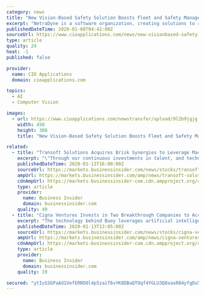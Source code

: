 ```yaml
---
category: news
title: "New Vision-Based Safety Solution Boosts Fleet and Safety Management"
excerpt: "NetraDyne is a software organization, creating solutions to real world problems using computer vision and deep learning technologies. The company leverages global technology centers to push the boundaries of intelligent connectivity. NetraDyne's exceptional team of scientists are developing essential intellectual property in the fields of edge ..."
publishedDateTime: 2020-01-08T04:42:00Z
sourceUrl: https://www.cioapplications.com/news/new-visionbased-safety-solution-boosts-fleet-and-safety-management-nid-5529.html
type: article
quality: 24
heat: -1
published: false

provider:
  name: CIO Applications
  domain: cioapplications.com

topics:
  - AI
  - Computer Vision

images:
  - url: https://www.cioapplications.com/newstransfer/upload/9l2b9jgjg.jpg
    width: 450
    height: 308
    title: "New Vision-Based Safety Solution Boosts Fleet and Safety Management"

related:
  - title: "Transoft Solutions Acquires Brisk Synergies to Leverage Machine Learning and Vision Analytics for Safer Cities"
    excerpt: "\"Through our continuous investments in talent, and technology and innovation, we can help engineers, city planners, and transportation departments design and plan safer cities driven by machine learning and video analytics.\" \"We are delighted to welcome Brisk's employees into the Transoft family. A special warm welcome to Charles Chung ..."
    publishedDateTime: 2020-01-13T16:00:00Z
    sourceUrl: https://markets.businessinsider.com/news/stocks/transoft-solutions-acquires-brisk-synergies-to-leverage-machine-learning-and-vision-analytics-for-safer-cities-1028813392
    ampUrl: https://markets.businessinsider.com/amp/news/transoft-solutions-acquires-brisk-synergies-to-leverage-machine-learning-and-vision-analytics-for-safer-cities-1028813392
    cdnAmpUrl: https://markets-businessinsider-com.cdn.ampproject.org/c/s/markets.businessinsider.com/amp/news/transoft-solutions-acquires-brisk-synergies-to-leverage-machine-learning-and-vision-analytics-for-safer-cities-1028813392
    type: article
    provider:
      name: Business Insider
      domain: businessinsider.com
    quality: 49
  - title: "Cigna Ventures Invests in Two Breakthrough Companies to Accelerate Digital Health Innovation and Connect Customers to Care Anywhere, Anytime"
    excerpt: "The technology behind Buoy leverages artificial intelligence – powered by advanced ... programs that combine the convenience of digital therapy and the support of live coaching to reduce costs ..."
    publishedDateTime: 2020-01-13T13:05:00Z
    sourceUrl: https://markets.businessinsider.com/news/stocks/cigna-ventures-invests-in-two-breakthrough-companies-to-accelerate-digital-health-innovation-and-connect-customers-to-care-anywhere-anytime-1028812735
    ampUrl: https://markets.businessinsider.com/amp/news/cigna-ventures-invests-in-two-breakthrough-companies-to-accelerate-digital-health-innovation-and-connect-customers-to-care-anywhere-anytime-1028812735
    cdnAmpUrl: https://markets-businessinsider-com.cdn.ampproject.org/c/s/markets.businessinsider.com/amp/news/cigna-ventures-invests-in-two-breakthrough-companies-to-accelerate-digital-health-innovation-and-connect-customers-to-care-anywhere-anytime-1028812735
    type: article
    provider:
      name: Business Insider
      domain: businessinsider.com
    quality: 19

secured: "ytIuSSGPaAd1VefERRDOl4p5zaiT6vYK8DBaQTOqf4YGLU3Q8xaxR84yfgDu5YUQk7L7rRMpf0IOqGhtpDUsam6ZXiBUmtyCvHF+yAgEINmIdJcemVbO0PsFeUEGYCQBEUKBlUcIBvyANU07tQtVbL6FjAtEHISrHaaNZxewZHu1F7trPix5UxMI2fGzI7T3jwYpu/4wdKnecuy1nTpTNvMvh379Ev5tiZUBzHufoJ5GZD8rPgBJ27XMckssxd6k5vc7VQHj6cig7mOrYOgSiKGhqnMpeDGuv37KVjwIwhTKC9xzgJzpDcJT2D5QojXgDXk2kQ7Uejgh/6XdZK4Yl9LtKZ92eLdUQvMk9FvkLQsXiyCGyKprYObINXnfshDarM2lFjfkWCBIvugbMpqWkn3hNyfvoNu8fuczSnWGGpbo9ED0cr7PjBeJEQSoyc1jlTyJQHaYYYEUWGzwMSiZGQ==;K5v49DUe3lwsKw6+FkybSA=="
---
```


